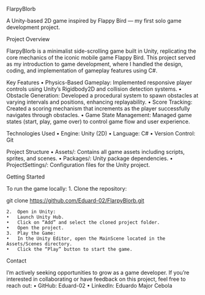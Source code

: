 FlarpyBlorb

A Unity-based 2D game inspired by Flappy Bird — my first solo game development project.

Project Overview

FlarpyBlorb is a minimalist side-scrolling game built in Unity, replicating the core mechanics of the iconic mobile game Flappy Bird. This project served as my introduction to game development, where I handled the design, coding, and implementation of gameplay features using C#.

Key Features
	•	Physics-Based Gameplay: Implemented responsive player controls using Unity’s Rigidbody2D and collision detection systems.
	•	Obstacle Generation: Developed a procedural system to spawn obstacles at varying intervals and positions, enhancing replayability.
	•	Score Tracking: Created a scoring mechanism that increments as the player successfully navigates through obstacles.
	•	Game State Management: Managed game states (start, play, game over) to control game flow and user experience.

Technologies Used
	•	Engine: Unity (2D)
	•	Language: C#
	•	Version Control: Git

Project Structure
	•	Assets/: Contains all game assets including scripts, sprites, and scenes.
	•	Packages/: Unity package dependencies.
	•	ProjectSettings/: Configuration files for the Unity project.

Getting Started

To run the game locally:
	1.	Clone the repository:

git clone https://github.com/Eduard-02/FlarpyBlorb.git


	2.	Open in Unity:
	•	Launch Unity Hub.
	•	Click on “Add” and select the cloned project folder.
	•	Open the project.
	3.	Play the Game:
	•	In the Unity Editor, open the MainScene located in the Assets/Scenes directory.
	•	Click the “Play” button to start the game.

Contact

I’m actively seeking opportunities to grow as a game developer. If you’re interested in collaborating or have feedback on this project, feel free to reach out:
	•	GitHub: Eduard-02
	•	LinkedIn: Eduardo Major Cebola
